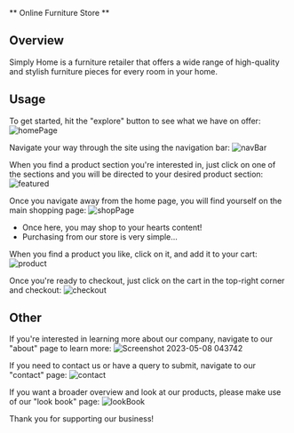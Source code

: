** Online Furniture Store **

## Overview ##
Simply Home is a furniture retailer that offers a wide range of high-quality and stylish furniture pieces for every room in your home. 

## Usage ##

To get started, hit the "explore" button to see what we have on offer: 
![homePage](https://user-images.githubusercontent.com/99418553/236720185-824ae8a1-a12f-42e0-8d8b-a22cd16c12de.png)

Navigate your way through the site using the navigation bar:
![navBar](https://user-images.githubusercontent.com/99418553/236720340-3529f6e2-732a-4a70-a7e7-3f1312a36ad2.png)

When you find a product section you're interested in, just click on one of the sections and you will be directed to your desired product section:
![featured](https://user-images.githubusercontent.com/99418553/236720598-6b559467-2bfd-4bb2-b4c2-249dc9978171.png)

Once you navigate away from the home page, you will find yourself on the main shopping page:
![shopPage](https://user-images.githubusercontent.com/99418553/236720796-1666674b-cc92-4fc5-b6be-e81a804fac9b.png)

* Once here, you may shop to your hearts content!
* Purchasing from our store is very simple...

When you find a product you like, click on it, and add it to your cart:
![product](https://user-images.githubusercontent.com/99418553/236721128-5b60c076-68f2-4338-bfe1-cb0484bea905.png)

Once you're ready to checkout, just click on the cart in the top-right corner and checkout:
![checkout](https://user-images.githubusercontent.com/99418553/236721301-70443e6e-4868-45e2-b679-b31ea9241b96.png)


## Other ##

If you're interested in learning more about our company, navigate to our "about" page to learn more:
![Screenshot 2023-05-08 043742](https://user-images.githubusercontent.com/99418553/236721634-5c4b4685-f667-4f4a-8d32-240e7870c048.png)

If you need to contact us or have a query to submit, navigate to our "contact" page:
![contact](https://user-images.githubusercontent.com/99418553/236721998-2e3d929b-30f2-4cbb-8be8-dc0e729ae648.png)


If you want a broader overview and look at our products, please make use of our "look book" page:
![lookBook](https://user-images.githubusercontent.com/99418553/236722026-227697c1-7c13-451e-9c3f-da9d9cb85f13.png)


Thank you for supporting our business!